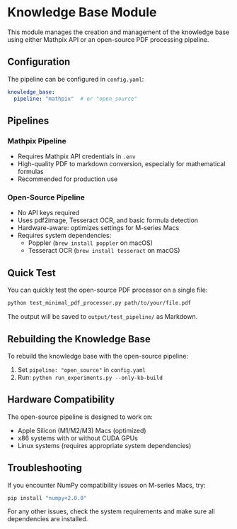 # Knowledge Base Module

This module manages the creation and management of the knowledge base using either Mathpix API or an open-source PDF processing pipeline.

## Configuration

The pipeline can be configured in `config.yaml`:

```yaml
knowledge_base:
  pipeline: "mathpix"  # or "open_source"
```

## Pipelines

### Mathpix Pipeline

- Requires Mathpix API credentials in `.env`
- High-quality PDF to markdown conversion, especially for mathematical formulas
- Recommended for production use

### Open-Source Pipeline

- No API keys required
- Uses pdf2image, Tesseract OCR, and basic formula detection
- Hardware-aware: optimizes settings for M-series Macs
- Requires system dependencies: 
  - Poppler (`brew install poppler` on macOS)
  - Tesseract OCR (`brew install tesseract` on macOS)

## Quick Test

You can quickly test the open-source PDF processor on a single file:

```bash
python test_minimal_pdf_processor.py path/to/your/file.pdf
```

The output will be saved to `output/test_pipeline/` as Markdown.

## Rebuilding the Knowledge Base

To rebuild the knowledge base with the open-source pipeline:

1. Set `pipeline: "open_source"` in `config.yaml`
2. Run: `python run_experiments.py --only-kb-build`

## Hardware Compatibility

The open-source pipeline is designed to work on:

- Apple Silicon (M1/M2/M3) Macs (optimized)
- x86 systems with or without CUDA GPUs
- Linux systems (requires appropriate system dependencies)

## Troubleshooting

If you encounter NumPy compatibility issues on M-series Macs, try:

```bash
pip install "numpy<2.0.0"
```

For any other issues, check the system requirements and make sure all dependencies are installed. 